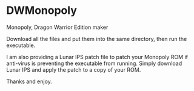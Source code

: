 # DWMonopoly
Monopoly, Dragon Warrior Edition maker

Download all the files and put them into the same directory, then run the executable.

I am also providing a Lunar IPS patch file to patch your Monopoly ROM if anti-virus is preventing the executable from running.  Simply download Lunar IPS and apply the patch to a copy of your ROM.

 Thanks and enjoy.
